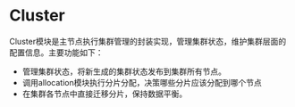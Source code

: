# Cluster
Cluster模块是主节点执行集群管理的封装实现，管理集群状态，维护集群层面的配置信息。主要功能如下：
* 管理集群状态，将新生成的集群状态发布到集群所有节点。
* 调用allocation模块执行分片分配，决策哪些分片应该分配到哪个节点
* 在集群各节点中直接迁移分片，保持数据平衡。